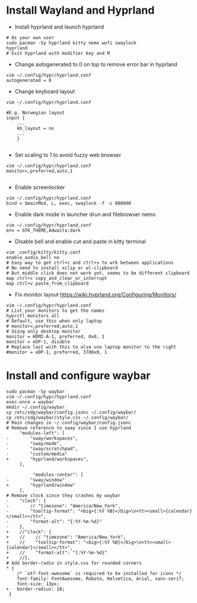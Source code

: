 # Install Wayland and Hyprland

- Install hyprland and launch hyprland
```
# As your own user
sudo pacman -Sy hyprland kitty nemo wofi swaylock
hyprland
# Exit hyprland with modifier key and M
```


- Change autogenerated to 0 on top to remove error bar in hyprland
```
vim ~/.config/hypr/hyprland.conf
autogenerated = 0 
```
- Change keyboard layout
```
vim ~/.config/hypr/hyprland.conf

#E.g. Norwegian layout
input {
    ...
    kb_layout = no
    ...
    }
    
```

- Set scaling to 1 to avoid fuzzy web browser
```
vim ~/.config/hypr/hyprland.conf
monitor=,preferred,auto,1
    
```

- Enable screenlocker

```
vim ~/.config/hypr/hyprland.conf
bind = $mainMod, L, exec, swaylock -f -c 000000
```

- Enable dark mode in launcher drun and filebrowser nemo

```
vim ~/.config/hypr/hyprland.conf
env = GTK_THEME,Adwaita:dark
```

- Disable bell and enable cut and paste in kitty terminal
```
vim .config/kitty/kitty.conf
enable_audio_bell no
# Easy way to get ctrl+c and ctrl+v to wrk between applications
# No need to install xclip or wl-clipboard
# But middle click does not work yet, seems to be different clipboard
map ctrl+c copy_and_clear_or_interrupt
map ctrl+v paste_from_clipboard
```

- Fix monitor layout
https://wiki.hyprland.org/Configuring/Monitors/
```
vim ~/.config/hypr/hyprland.conf
# List your monitors to get the names
hyprctl monitors all
# Default, use this when only laptop
# monitor=,preferred,auto,1
# Using only desktop monitor
monitor = HDMI-A-1, preferred, 0x0, 1
monitor = eDP-1, disable
# Replace last with this to also use laptop monitor to the right
#monitor = eDP-1, preferred, 3780x0, 1
```

# Install and configure waybar
```
sudo pacman -Sy waybar
vim ~/.config/hypr/hyprland.conf
exec-once = waybar
mkdir ~/.config/waybar
cp /etc/xdg/waybar/config.jsonc ~/.config/waybar/
cp /etc/xdg/waybar/style.css ~/.config/waybar/
# Main changes in ~/.config/waybar/config.jsonc
# Remove reference to sway since I use hyprland
     "modules-left": [
-        "sway/workspaces",
-        "sway/mode",
-        "sway/scratchpad",
-        "custom/media"
+        "hyprland/workspaces",
     ],

          "modules-center": [
-        "sway/window"
+        "hyprland/window"
     ],
# Remove clock since they crashes my waybar
-    "clock": {
-        // "timezone": "America/New_York",
-        "tooltip-format": "<big>{:%Y %B}</big>\n<tt><small>{calendar}</small></tt>",
-        "format-alt": "{:%Y-%m-%d}"
-    },
+    //"clock": {
+    //    // "timezone": "America/New_York",
+    //    "tooltip-format": "<big>{:%Y %B}</big>\n<tt><small>{calendar}</small></tt>",
+    //    "format-alt": "{:%Y-%m-%d}"
+    //},
# Add border-radio in style.css for rounded corners
* {
    /* `otf-font-awesome` is required to be installed for icons */
    font-family: FontAwesome, Roboto, Helvetica, Arial, sans-serif;
    font-size: 13px;
+   border-radius: 10;
 }

```



